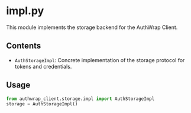 # impl.py

This module implements the storage backend for the AuthWrap Client.

## Contents

- `AuthStorageImpl`: Concrete implementation of the storage protocol for tokens and credentials.

## Usage

```python
from authwrap_client.storage.impl import AuthStorageImpl
storage = AuthStorageImpl()
```
